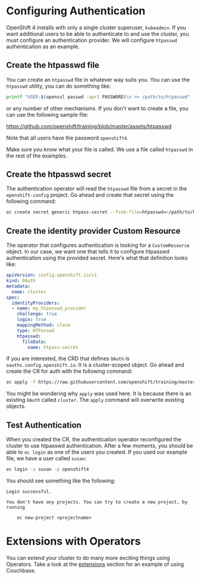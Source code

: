 # Configuring Authentication
OpenShift 4 installs with only a single cluster superuser, `kubeadmin`. If
you want additional users to be able to authenticate to and use the cluster,
you must configure an authentication provider. We will configure `htpasswd`
authentication as an example.

## Create the htpasswd file
You can create an `htpasswd` file in whatever way suits you. You can use the
`htpasswd` utility, you can do something like:

```sh
printf "USER:$(openssl passwd -apr1 PASSWORD)\n >> /path/to/htpasswd"
```

or any number of other mechanisms. If you don't want to create a file, you
can use the following sample file:

https://github.com/openshift/training/blob/master/assets/htpasswd

Note that all users have the password `openshift4`.

Make sure you know what your file is called. We use a file called `htpasswd`
in the rest of the examples.

## Create the htpasswd secret
The authentication operator will read the `htpasswd` file from a secret in
the `openshift-config` project. Go ahead and create that secret using the
following command:

```sh
oc create secret generic htpass-secret --from-file=htpasswd=</path/to/htpasswd> -n openshift-config
```

## Create the identity provider Custom Resource
The operator that configures authentication is looking for a `CustomResource`
object. In our case, we want one that tells it to configure htpasswd
authentication using the provided secret. Here's what that definition looks
like:

```YAML
apiVersion: config.openshift.io/v1
kind: OAuth
metadata:
  name: cluster
spec:
  identityProviders:
  - name: my_htpasswd_provider 
    challenge: true 
    login: true 
    mappingMethod: claim 
    type: HTPasswd
    htpasswd:
      fileData:
        name: htpass-secret 
```

If you are interested, the CRD that defines `OAuth` is
`oauths.config.openshift.io`. It is a cluster-scoped object. Go ahead and
create the CR for auth with the following command:

```sh
oc apply -f https://raw.githubusercontent.com/openshift/training/master/assets/htpasswd-cr.yaml
```

You might be wondering why `apply` was used here. It is because there is an
existing `OAuth` called `cluster`. The `apply` command will overwrite
existing objects.

## Test Authentication
When you created the CR, the authentication operator reconfigured the cluster
to use htpasswd authentication. After a few moments, you should be able to
`oc login` as one of the users you created. If you used our example file, we
have a user called `susan`:

```sh
oc login -u susan -p openshift4
```

You should see something like the following:

```
Login successful.

You don't have any projects. You can try to create a new project, by running

    oc new-project <projectname>
```

# Extensions with Operators
You can extend your cluster to do many more exciting things using Operators.
Take a look at the [extensions](07-extensions.md) section for an example of
using Couchbase.
